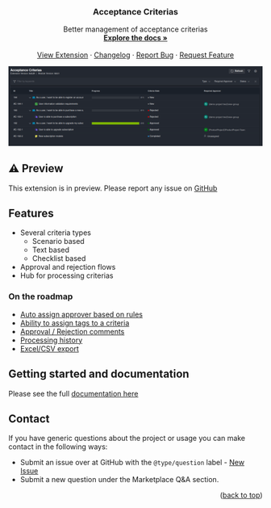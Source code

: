 <div id="top"></div>

<!-- PROJECT LOGO -->
<br />
<div align="center">
<h3 align="center">Acceptance Criterias</h3>

  <p align="center">
Better management of acceptance criterias
    <br />
    <a href="https://docs.devops-extensions.dev/docs/extensions/acceptance-criterias"><strong>Explore the docs »</strong></a>
    <br />
    <br />
    <a href="https://marketplace.visualstudio.com/items?itemName=joachimdalen.acceptance-criterias">View Extension</a>
    ·
    <a href="https://marketplace.visualstudio.com/items?itemName=joachimdalen.acceptance-criterias/changelog">Changelog</a>
    ·
    <a href="https://github.com/joachimdalen/azdevops-acceptance-criterias/issues">Report Bug</a>
    ·
    <a href="https://github.com/joachimdalen/azdevops-acceptance-criterias/issues">Request Feature</a>
  </p>
</div>

![work-hub-preview](marketplace/docs/images/work-hub-preview.png)

## ⚠️ Preview

This extension is in preview. Please report any issue on [GitHub](https://github.com/joachimdalen/azdevops-acceptance-criterias/issues)

## Features

- Several criteria types
  - Scenario based
  - Text based
  - Checklist based
- Approval and rejection flows
- Hub for processing criterias

### On the roadmap

- [Auto assign approver based on rules](https://github.com/joachimdalen/azdevops-acceptance-criterias/issues/8)
- [Ability to assign tags to a criteria](https://github.com/joachimdalen/azdevops-acceptance-criterias/issues/7)
- [Approval / Rejection comments](https://github.com/joachimdalen/azdevops-acceptance-criterias/issues/4)
- [Processing history](https://github.com/joachimdalen/azdevops-acceptance-criterias/issues/3)
- [Excel/CSV export](https://github.com/joachimdalen/azdevops-acceptance-criterias/issues/2)

## Getting started and documentation

Please see the full [documentation here](https://docs.devops-extensions.dev/docs/extensions/acceptance-criterias/configuration/activating)

## Contact

If you have generic questions about the project or usage you can make contact in the following ways:

- Submit an issue over at GitHub with the `@type/question` label - [New Issue](https://github.com/joachimdalen/azdevops-acceptance-criterias/issues/new)
- Submit a new question under the Marketplace Q&A section.

<p align="right">(<a href="#top">back to top</a>)</p>
